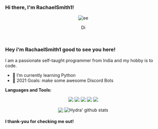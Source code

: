 ### Hi there, I'm RachaelSmith1!
<p align="center"> <img src="https://komarev.com/ghpvc/?username=RachaelSmith1" alt="ee" /> </p>
<p align='center'> <a href="https://discord.gg/bx7H4q5p">
  <img align="center" alt="Discord Server" width="16px" src="https://cdn.jsdelivr.net/npm/simple-icons@v3/icons/discord.svg" />
</a> </p>





 
<br />

### Hey i'm RachaelSmith1 good to see you here! &nbsp;

I am a passionate self-taught programmer from India and my hobby is to code.
 - 🌱 I’m currently learning Python
- 🥅 2021 Goals: make some awesome Discord Bots

**Languages and Tools:** &nbsp;
<p align="center">
<img src="https://img.shields.io/badge/Node.JS-black?style=for-the-badge&logo=node.js" />
<img src="https://img.shields.io/badge/-HTML5-black?style=for-the-badge&logo=HTML5" />
<img src="https://img.shields.io/badge/CSS-black?style=for-the-badge&logo=css3&logoColor=#1572B6" />
<img src="https://img.shields.io/badge/Javascript-black?style=for-the-badge&logo=javascript" />
<img src="https://img.shields.io/badge/Font%20Awesome-black?style=for-the-badge&logo=Font%20Awesome" />
</p>
 

<p align="center">
  <img align="center" src="https://github-readme-stats.vercel.app/api/top-langs/?username=Hydra618&show_icons=true&layout=compact&hide_border=true&theme=dark" />
  <img align="center" src="https://github-readme-stats.vercel.app/api?username=Hydra618&show_icons=true&theme=dark&line_height=21" alt="Hydra' github stats"/>
 
 

#### I thank-you for checking me out!
